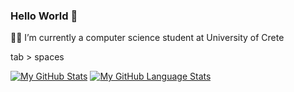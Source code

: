 ### Hello World 👋

🧑‍🎓 I’m currently a computer science student at University of Crete

tab > spaces

[![My GitHub Stats](https://github-readme-stats.vercel.app/api/?username=epap011&count_private=true&theme=tokyonight&showicons=true)]()
[![My GitHub Language Stats](https://github-readme-stats.vercel.app/api/top-langs/?username=epap011&langs_count=5&theme=tokyonight)]()
